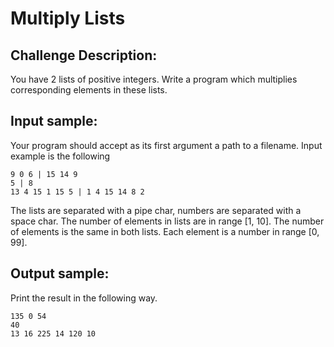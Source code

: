 # Multiply Lists

## Challenge Description:

You have 2 lists of positive integers. Write a program which multiplies corresponding elements in these lists.

## Input sample:

Your program should accept as its first argument a path to a filename. Input example is the following
```
9 0 6 | 15 14 9
5 | 8
13 4 15 1 15 5 | 1 4 15 14 8 2
```

The lists are separated with a pipe char, numbers are separated with a space char.
The number of elements in lists are in range [1, 10].
The number of elements is the same in both lists.
Each element is a number in range [0, 99].

## Output sample:

Print the result in the following way.
```
135 0 54
40
13 16 225 14 120 10
```
